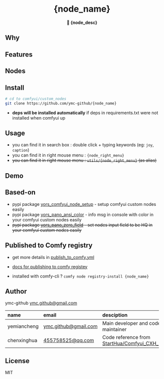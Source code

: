 <div align="center">
  <h1>{node_name}</h1>
  <p>
    <strong>🤖 {node_desc} </strong>
  </p>

</div>

<!-- inject desc here -->
<!-- inject-desc -->

## Why

<!-- inject why here -->
<!-- inject-why -->


## Features

<!-- inject feat here -->
<!-- inject-features -->

## Nodes

<!-- inject node here -->
<!-- inject-nodes -->

## Install 

```bash
# cd to comfyui/custom_nodes
git clone https://github.com/ymc-github/{node_name}
```
- **deps will be installed automatically** if deps in requirements.txt were not installed when comfyui up

<!-- inject model here -->
<!-- inject-models -->


## Usage

- you can find it in search box : double click + typing keywords (eg: `joy`, `caption`)
- you can find it in right mouse menu : `{node_right_menu}`
- ~~you can find it in right mouse menu : `utils/{node_right_menu}` (as alias)~~

## Demo
<!-- inject demo here -->
<!-- inject-demos -->

## Based-on

- pypi package [yors_comfyui_node_setup](https://pypi.org/project/yors_comfyui_node_setup/) -  setup comfyui custom nodes easily
- pypi package [yors_pano_ansi_color](https://pypi.org/project/yors_pano_ansi_color/) - info msg in console with color in your comfyui custom nodes easily
- ~~pypi package [yors_pano_zero_field](https://pypi.org/project/yors_pano_zero_field/) - set nodes input field to be HQ in your comfyui custom nodes easily~~


## Published to Comfy registry

- get more details in [publish_to_comfy.yml](.github/workflows/publish_to_comfy.yml)

- [docs for publishing to comfy registey](https://docs.comfy.org/registry/overview)

- installed with comfy-cli ? `comfy node registry-install {node_name}`

## Author

ymc-github <ymc.github@gmail.com>

name|email|desciption
:--|:--|:--
yemiancheng|<ymc.github@gmail.com>|Main developer and code maintainer|
chenxinghua|<455758525@qq.com>|Code reference from [StartHua/Comfyui_CXH_joy_caption](https://github.com/StartHua/Comfyui_CXH_joy_caption)|

## License

MIT